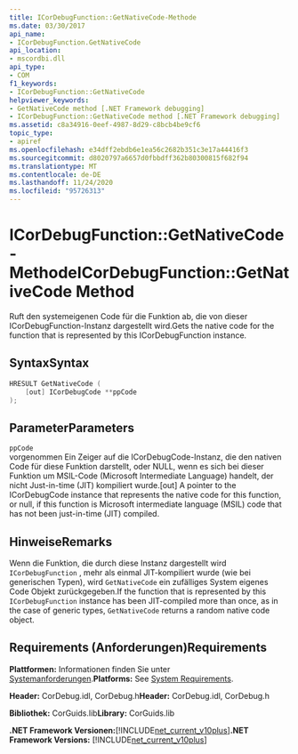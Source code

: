 ```yaml
---
title: ICorDebugFunction::GetNativeCode-Methode
ms.date: 03/30/2017
api_name:
- ICorDebugFunction.GetNativeCode
api_location:
- mscordbi.dll
api_type:
- COM
f1_keywords:
- ICorDebugFunction::GetNativeCode
helpviewer_keywords:
- GetNativeCode method [.NET Framework debugging]
- ICorDebugFunction::GetNativeCode method [.NET Framework debugging]
ms.assetid: c8a34916-0eef-4987-8d29-c8bcb4be9cf6
topic_type:
- apiref
ms.openlocfilehash: e34dff2ebdb6e1ea56c2682b351c3e17a44416f3
ms.sourcegitcommit: d8020797a6657d0fbbdff362b80300815f682f94
ms.translationtype: MT
ms.contentlocale: de-DE
ms.lasthandoff: 11/24/2020
ms.locfileid: "95726313"
---
```

# <a name="icordebugfunctiongetnativecode-method"></a><span data-ttu-id="eed81-102">ICorDebugFunction::GetNativeCode-Methode</span><span class="sxs-lookup"><span data-stu-id="eed81-102">ICorDebugFunction::GetNativeCode Method</span></span>

<span data-ttu-id="eed81-103">Ruft den systemeigenen Code für die Funktion ab, die von dieser ICorDebugFunction-Instanz dargestellt wird.</span><span class="sxs-lookup"><span data-stu-id="eed81-103">Gets the native code for the function that is represented by this ICorDebugFunction instance.</span></span>  
  
## <a name="syntax"></a><span data-ttu-id="eed81-104">Syntax</span><span class="sxs-lookup"><span data-stu-id="eed81-104">Syntax</span></span>  
  
```cpp  
HRESULT GetNativeCode (  
    [out] ICorDebugCode **ppCode  
);  
```  
  
## <a name="parameters"></a><span data-ttu-id="eed81-105">Parameter</span><span class="sxs-lookup"><span data-stu-id="eed81-105">Parameters</span></span>  

 `ppCode`  
 <span data-ttu-id="eed81-106">vorgenommen Ein Zeiger auf die ICorDebugCode-Instanz, die den nativen Code für diese Funktion darstellt, oder NULL, wenn es sich bei dieser Funktion um MSIL-Code (Microsoft Intermediate Language) handelt, der nicht Just-in-time (JIT) kompiliert wurde.</span><span class="sxs-lookup"><span data-stu-id="eed81-106">[out] A pointer to the ICorDebugCode instance that represents the native code for this function, or null, if this function is Microsoft intermediate language (MSIL) code that has not been just-in-time (JIT) compiled.</span></span>  
  
## <a name="remarks"></a><span data-ttu-id="eed81-107">Hinweise</span><span class="sxs-lookup"><span data-stu-id="eed81-107">Remarks</span></span>  

 <span data-ttu-id="eed81-108">Wenn die Funktion, die durch diese Instanz dargestellt wird `ICorDebugFunction` , mehr als einmal JIT-kompiliert wurde (wie bei generischen Typen), wird `GetNativeCode` ein zufälliges System eigenes Code Objekt zurückgegeben.</span><span class="sxs-lookup"><span data-stu-id="eed81-108">If the function that is represented by this `ICorDebugFunction` instance has been JIT-compiled more than once, as in the case of generic types, `GetNativeCode` returns a random native code object.</span></span>  
  
## <a name="requirements"></a><span data-ttu-id="eed81-109">Requirements (Anforderungen)</span><span class="sxs-lookup"><span data-stu-id="eed81-109">Requirements</span></span>  

 <span data-ttu-id="eed81-110">**Plattformen:** Informationen finden Sie unter [Systemanforderungen](../../get-started/system-requirements.md).</span><span class="sxs-lookup"><span data-stu-id="eed81-110">**Platforms:** See [System Requirements](../../get-started/system-requirements.md).</span></span>  
  
 <span data-ttu-id="eed81-111">**Header:** CorDebug.idl, CorDebug.h</span><span class="sxs-lookup"><span data-stu-id="eed81-111">**Header:** CorDebug.idl, CorDebug.h</span></span>  
  
 <span data-ttu-id="eed81-112">**Bibliothek:** CorGuids.lib</span><span class="sxs-lookup"><span data-stu-id="eed81-112">**Library:** CorGuids.lib</span></span>  
  
 <span data-ttu-id="eed81-113">**.NET Framework Versionen:**[!INCLUDE[net_current_v10plus](../../../../includes/net-current-v10plus-md.md)]</span><span class="sxs-lookup"><span data-stu-id="eed81-113">**.NET Framework Versions:** [!INCLUDE[net_current_v10plus](../../../../includes/net-current-v10plus-md.md)]</span></span>
